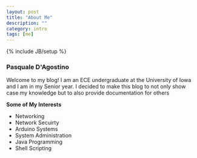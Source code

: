 ```yaml
---
layout: post
title: "About Me"
description: ""
category: intro 
tags: [me]
---
```

{% include JB/setup %}

### Pasquale D'Agostino

Welcome to my blog! I am an ECE undergraduate at the University of Iowa and I am
in my Senior year. I decided to make this blog to not only show case my knowledge
but to also provide documentation for others

**Some of My Interests**
- Networking
- Network Secuirty
- Arduino Systems
- System Administration 
- Java Programming
- Shell Scripting

